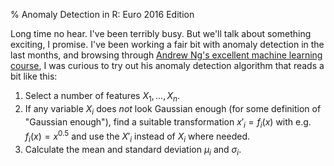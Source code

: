 % Anomaly Detection in R: Euro 2016 Edition

Long time no hear. I've been terribly busy. But we'll talk about
something exciting, I promise. I've been working a fair bit with
anomaly detection in the last months, and browsing through
[Andrew Ng's excellent machine learning course][ngml], I was curious
to try out his anomaly detection algorithm that reads a bit like this:

1) Select a number of features $X_1, \ldots, X_n$.
2) If any variable $X_i$ does *not* look Gaussian enough (for some definition of "Gaussian enough"), find a suitable transformation $x'_i = f_i(x)$ with e.g. $f_i(x) = x^{0.5}$ and use the $X'_i$ instead of $X_i$ where needed.
3) Calculate the mean and standard deviation $\mu_i$ and $\sigma_i$.


[eu16]: https://data-adventures.com/2016/07/10/what-does-it-take-to-win-the-euro-2016/
[ngml]: https://www.coursera.org/learn/machine-learning
